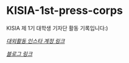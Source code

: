 # KISIA-1st-press-corps
KISIA 제 1기 대학생 기자단 활동 기록입니다:)

[*대외활동 인스타 계정 링크*](https://www.instagram.com/p/CTizZp_FTUf/?utm_medium=copy_link)

[*블로그 링크*](https://blog.naver.com/top32161)
